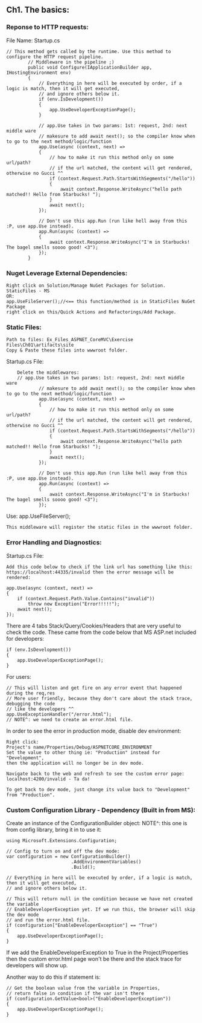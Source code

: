 ## Ch1. The basics:
### Reponse to HTTP requests:
File Name: Startup.cs
```
// This method gets called by the runtime. Use this method to configure the HTTP request pipeline.
        // Middleware in the pipeline ;)
        public void Configure(IApplicationBuilder app, IHostingEnvironment env)
        {
            // Everything in here will be executed by order, if a logic is match, then it will get executed,
            // and ignore others below it.
            if (env.IsDevelopment())
            {
                app.UseDeveloperExceptionPage();
            }

            // app.Use takes in two params: 1st: request, 2nd: next middle ware
            // makesure to add await next(); so the compiler know when to go to the next method/logic/function
            app.Use(async (context, next) =>
            {
                // how to make it run this method only on some url/path?
                // if the url matched, the content will get rendered, otherwise no Gucci ^^
                if (context.Request.Path.StartsWithSegments("/hello"))
                {
                    await context.Response.WriteAsync("hello path matched!! Hello from Starbucks! ");
                }
                await next();
            });

            // Don't use this app.Run (run like hell away from this :P, use app.Use instead).
            app.Run(async (context) =>
            {
                await context.Response.WriteAsync("I'm in Starbucks! The bagel smells soooo good! <3");
            });
        }
```
### Nuget Leverage External Dependencies:
```
Right click on Solution/Manage NuGet Packages for Solution.
StaticFiles - MS
OR:
app.UseFileServer();//<== this function/method is in StaticFiles NuGet Package
right click on this/Quick Actions and Refactorings/Add Package.
```

### Static Files:
```
Path to files: Ex_Files_ASPNET_CoreMVC\Exercise Files\Ch01\artifacts\site
Copy & Paste these files into wwwroot folder.
```
Startup.cs File:
```
    Delete the middlewares:
    // app.Use takes in two params: 1st: request, 2nd: next middle ware
            // makesure to add await next(); so the compiler know when to go to the next method/logic/function
            app.Use(async (context, next) =>
            {
                // how to make it run this method only on some url/path?
                // if the url matched, the content will get rendered, otherwise no Gucci ^^
                if (context.Request.Path.StartsWithSegments("/hello"))
                {
                    await context.Response.WriteAsync("hello path matched!! Hello from Starbucks! ");
                }
                await next();
            });

            // Don't use this app.Run (run like hell away from this :P, use app.Use instead).
            app.Run(async (context) =>
            {
                await context.Response.WriteAsync("I'm in Starbucks! The bagel smells soooo good! <3");
            });
```
Use: app.UseFileServer();
```
This middleware will register the static files in the wwwroot folder.
```
### Error Handling and Diagnostics:
Startup.cs File:
```
Add this code below to check if the link url has something like this:
https://localhost:44335/invalid then the error message will be rendered:

app.Use(async (context, next) =>
{
    if (context.Request.Path.Value.Contains("invalid"))
        throw new Exception("Error!!!!!");
    await next();
});
```
There are 4 tabs Stack/Query/Cookies/Headers that are very useful to check the code.
These came from the code below that MS ASP.net included for developers:
```
if (env.IsDevelopment())
{
    app.UseDeveloperExceptionPage();
}
```
For users:
```
// This will listen and get fire on any error event that happened during the req,res
// More user friendly, because they don't care about the stack trace, debugging the code
// like the developers ^^
app.UseExceptionHandler("/error.html");
// NOTE^: we need to create an error.html file.
```
In order to see the error in production mode, disable dev environment:
```
Right click:
Project's name/Properties/Debug/ASPNETCORE_ENVIRONMENT
Set the value to other thing ie: "Production" instead for "Development",
then the application will no longer be in dev mode.

Navigate back to the web and refresh to see the custom error page:
localhost:4200/invalid - Ta da!

To get back to dev mode, just change its value back to "Development" from "Production".
```
### Custom Configuration Library - Dependency (Built in from MS):
Create an instance of the ConfigurationBuilder object:
NOTE^: this one is from config library, bring it in to use it:
```
using Microsoft.Extensions.Configuration;

// Config to turn on and off the dev mode:
var configuration = new ConfigurationBuilder()
                        .AddEnvironmentVariables()
                        .Build();

// Everything in here will be executed by order, if a logic is match, then it will get executed,
// and ignore others below it.

// This will return null in the condition because we have not created the variable 
// EnableDeveloperException yet. If we run this, the browser will skip the dev mode
// and run the error.html file.
if (configuration["EnableDeveloperException"] == "True")
{
    app.UseDeveloperExceptionPage();
}
```
If we add the EnableDeveloperException to True in the Project/Properties then the 
custom error.html page won't be there and the stack trace for developers will show up.

Another way to do this if statement is:
```
// Get the boolean value from the variable in Properties,
// return false in condition if the var isn't there
if (configuration.GetValue<bool>("EnableDeveloperException"))
{
    app.UseDeveloperExceptionPage();
}
```

